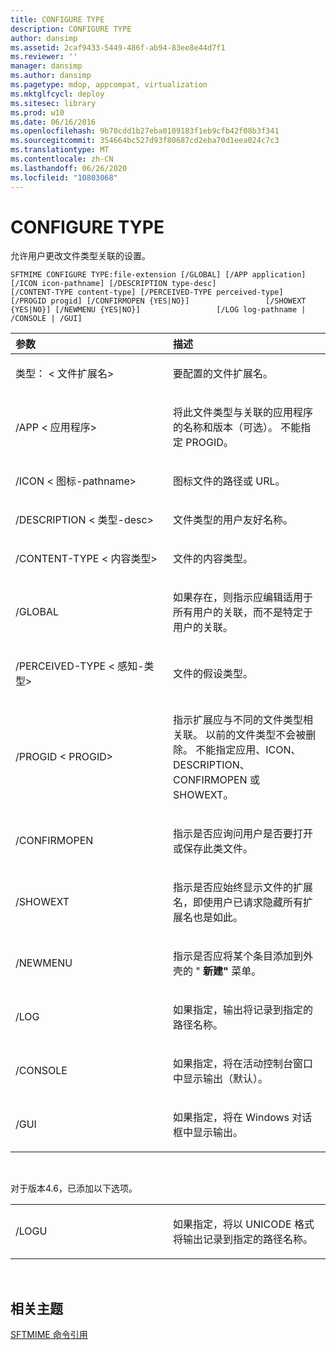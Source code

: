 ```yaml
---
title: CONFIGURE TYPE
description: CONFIGURE TYPE
author: dansimp
ms.assetid: 2caf9433-5449-486f-ab94-83ee8e44d7f1
ms.reviewer: ''
manager: dansimp
ms.author: dansimp
ms.pagetype: mdop, appcompat, virtualization
ms.mktglfcycl: deploy
ms.sitesec: library
ms.prod: w10
ms.date: 06/16/2016
ms.openlocfilehash: 9b70cdd1b27eba0109183f1eb9cfb42f08b3f341
ms.sourcegitcommit: 354664bc527d93f80687cd2eba70d1eea024c7c3
ms.translationtype: MT
ms.contentlocale: zh-CN
ms.lasthandoff: 06/26/2020
ms.locfileid: "10803068"
---
```

# CONFIGURE TYPE


允许用户更改文件类型关联的设置。

`SFTMIME CONFIGURE TYPE:file-extension [/GLOBAL] [/APP application]                 [/ICON icon-pathname] [/DESCRIPTION type-desc]                 [/CONTENT-TYPE content-type] [/PERCEIVED-TYPE perceived-type]                 [/PROGID progid] [/CONFIRMOPEN {YES|NO}]                 [/SHOWEXT {YES|NO}] [/NEWMENU {YES|NO}]                 [/LOG log-pathname | /CONSOLE | /GUI]`

<table>
<colgroup>
<col width="50%" />
<col width="50%" />
</colgroup>
<thead>
<tr class="header">
<th align="left">参数</th>
<th align="left">描述</th>
</tr>
</thead>
<tbody>
<tr class="odd">
<td align="left"><p>类型： &lt; 文件扩展名&gt;</p></td>
<td align="left"><p>要配置的文件扩展名。</p></td>
</tr>
<tr class="even">
<td align="left"><p>/APP &lt; 应用程序&gt;</p></td>
<td align="left"><p>将此文件类型与关联的应用程序的名称和版本（可选）。 不能指定 PROGID。</p></td>
</tr>
<tr class="odd">
<td align="left"><p>/ICON &lt; 图标-pathname&gt;</p></td>
<td align="left"><p>图标文件的路径或 URL。</p></td>
</tr>
<tr class="even">
<td align="left"><p>/DESCRIPTION &lt; 类型-desc&gt;</p></td>
<td align="left"><p>文件类型的用户友好名称。</p></td>
</tr>
<tr class="odd">
<td align="left"><p>/CONTENT-TYPE &lt; 内容类型&gt;</p></td>
<td align="left"><p>文件的内容类型。</p></td>
</tr>
<tr class="even">
<td align="left"><p>/GLOBAL</p></td>
<td align="left"><p>如果存在，则指示应编辑适用于所有用户的关联，而不是特定于用户的关联。</p></td>
</tr>
<tr class="odd">
<td align="left"><p>/PERCEIVED-TYPE &lt; 感知-类型&gt;</p></td>
<td align="left"><p>文件的假设类型。</p></td>
</tr>
<tr class="even">
<td align="left"><p>/PROGID &lt; PROGID&gt;</p></td>
<td align="left"><p>指示扩展应与不同的文件类型相关联。 以前的文件类型不会被删除。 不能指定应用、ICON、DESCRIPTION、CONFIRMOPEN 或 SHOWEXT。</p></td>
</tr>
<tr class="odd">
<td align="left"><p>/CONFIRMOPEN</p></td>
<td align="left"><p>指示是否应询问用户是否要打开或保存此类文件。</p></td>
</tr>
<tr class="even">
<td align="left"><p>/SHOWEXT</p></td>
<td align="left"><p>指示是否应始终显示文件的扩展名，即使用户已请求隐藏所有扩展名也是如此。</p></td>
</tr>
<tr class="odd">
<td align="left"><p>/NEWMENU</p></td>
<td align="left"><p>指示是否应将某个条目添加到外壳的 " <strong> 新建" </strong> 菜单。</p></td>
</tr>
<tr class="even">
<td align="left"><p>/LOG</p></td>
<td align="left"><p>如果指定，输出将记录到指定的路径名称。</p></td>
</tr>
<tr class="odd">
<td align="left"><p>/CONSOLE</p></td>
<td align="left"><p>如果指定，将在活动控制台窗口中显示输出（默认）。</p></td>
</tr>
<tr class="even">
<td align="left"><p>/GUI</p></td>
<td align="left"><p>如果指定，将在 Windows 对话框中显示输出。</p></td>
</tr>
</tbody>
</table>

 

对于版本4.6，已添加以下选项。

<table>
<colgroup>
<col width="50%" />
<col width="50%" />
</colgroup>
<tbody>
<tr class="odd">
<td align="left"><p>/LOGU</p></td>
<td align="left"><p>如果指定，将以 UNICODE 格式将输出记录到指定的路径名称。</p></td>
</tr>
</tbody>
</table>

 

## 相关主题


[SFTMIME 命令引用](sftmime--command-reference.md)

 

 





